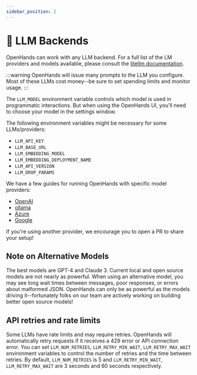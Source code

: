 ```yaml
---
sidebar_position: 2
---
```


# 🤖 LLM Backends

OpenHands can work with any LLM backend.
For a full list of the LM providers and models available, please consult the
[litellm documentation](https://docs.litellm.ai/docs/providers).

:::warning
OpenHands will issue many prompts to the LLM you configure. Most of these LLMs cost money--be sure to set spending limits and monitor usage.
:::

The `LLM_MODEL` environment variable controls which model is used in programmatic interactions.
But when using the OpenHands UI, you'll need to choose your model in the settings window.

The following environment variables might be necessary for some LLMs/providers:

- `LLM_API_KEY`
- `LLM_BASE_URL`
- `LLM_EMBEDDING_MODEL`
- `LLM_EMBEDDING_DEPLOYMENT_NAME`
- `LLM_API_VERSION`
- `LLM_DROP_PARAMS`

We have a few guides for running OpenHands with specific model providers:

- [OpenAI](llms/openai-llms)
- [ollama](llms/local-llms)
- [Azure](llms/azure-llms)
- [Google](llms/google-llms)

If you're using another provider, we encourage you to open a PR to share your setup!

## Note on Alternative Models

The best models are GPT-4 and Claude 3. Current local and open source models are
not nearly as powerful. When using an alternative model,
you may see long wait times between messages,
poor responses, or errors about malformed JSON. OpenHands
can only be as powerful as the models driving it--fortunately folks on our team
are actively working on building better open source models!

## API retries and rate limits

Some LLMs have rate limits and may require retries. OpenHands will automatically retry requests if it receives a 429 error or API connection error.
You can set `LLM_NUM_RETRIES`, `LLM_RETRY_MIN_WAIT`, `LLM_RETRY_MAX_WAIT` environment variables to control the number of retries and the time between retries.
By default, `LLM_NUM_RETRIES` is 5 and `LLM_RETRY_MIN_WAIT`, `LLM_RETRY_MAX_WAIT` are 3 seconds and 60 seconds respectively.

